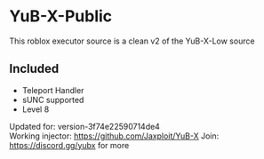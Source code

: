 # YuB-X-Public
This roblox executor source is a clean v2 of the YuB-X-Low source  
## Included
- Teleport Handler  
- sUNC supported  
- Level 8

Updated for: version-3f74e22590714de4  
Working injector: https://github.com/Jaxploit/YuB-X
Join: https://discord.gg/yubx for more
